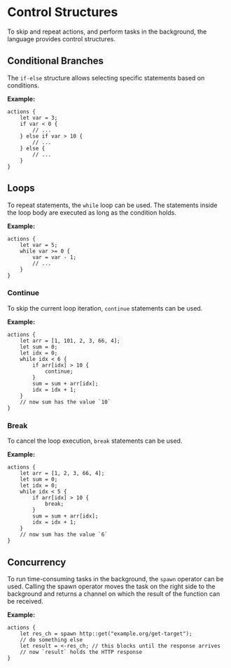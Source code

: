 # Control Structures

To skip and repeat actions, and perform tasks in the background, the language provides control structures.

## Conditional Branches

The `if-else` structure allows selecting specific statements based on conditions.

**Example:**

```wdl
actions {
    let var = 3;
    if var < 0 {
        // ...
    } else if var > 10 {
        // ...
    } else {
        // ...
    }
}
```

## Loops

To repeat statements, the `while` loop can be used. The statements inside the loop body are executed as long as the condition holds.

**Example:**

```wdl
actions {
    let var = 5;
    while var >= 0 {
        var = var - 1;
        // ...
    }
}
```

### Continue

To skip the current loop iteration, `continue` statements can be used.

**Example:**

```wdl
actions {
    let arr = [1, 101, 2, 3, 66, 4];
    let sum = 0;
    let idx = 0;
    while idx < 6 {
        if arr[idx] > 10 {
            continue;
        }
        sum = sum + arr[idx];
        idx = idx + 1;
    }
    // now sum has the value `10`
}
```

### Break

To cancel the loop execution, `break` statements can be used.

**Example:**

```wdl
actions {
    let arr = [1, 2, 3, 66, 4];
    let sum = 0;
    let idx = 0;
    while idx < 5 {
        if arr[idx] > 10 {
            break;
        }
        sum = sum + arr[idx];
        idx = idx + 1;
    }
    // now sum has the value `6`
}
```

## Concurrency

To run time-consuming tasks in the background, the `spawn` operator can be used. Calling the spawn operator moves the task on the right side to the background and returns a channel on which the result of the function can be received.

**Example:**

```wdl
actions {
    let res_ch = spawn http::get("example.org/get-target");
    // do something else
    let result = <-res_ch; // this blocks until the response arrives
    // now `result` holds the HTTP response
}
```
